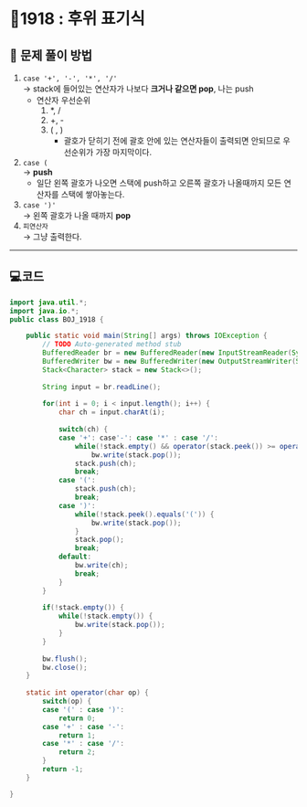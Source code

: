 # 🥇1918 : 후위 표기식
## 📎 문제 풀이 방법
1. `case '+', '-', '*', '/'`  </br> → stack에 들어있는 연산자가 나보다 **크거나 같으면 pop**, 나는 push
    - 연산자 우선순위 
        1. *, /
        2. +, -
        3. ( , ) 
            - 괄호가 닫히기 전에 괄호 안에 있는 연산자들이 출력되면 안되므로 우선순위가 가장 마지막이다.
2. `case (` </br> → **push**
    - 일단 왼쪽 괄호가 나오면 스택에 push하고 오른쪽 괄호가 나올때까지 모든 연산자를 스택에 쌓아놓는다.
3. `case ')'` </br> → 왼쪽 괄호가 나올 때까지 **pop**
4. `피연산자` </br> → 그냥 출력한다.
---

## 💻코드
```Java
import java.util.*;
import java.io.*;
public class BOJ_1918 {

	public static void main(String[] args) throws IOException {
		// TODO Auto-generated method stub
		BufferedReader br = new BufferedReader(new InputStreamReader(System.in));
		BufferedWriter bw = new BufferedWriter(new OutputStreamWriter(System.out));
		Stack<Character> stack = new Stack<>();
		
		String input = br.readLine();
		
		for(int i = 0; i < input.length(); i++) {
			char ch = input.charAt(i);
			
			switch(ch) {
			case '+': case'-': case '*' : case '/':
				while(!stack.empty() && operator(stack.peek()) >= operator(ch))
					bw.write(stack.pop());
				stack.push(ch);
				break;
			case '(':
				stack.push(ch);
				break;
			case ')':
				while(!stack.peek().equals('(')) {
					bw.write(stack.pop());
				}
				stack.pop();
				break;
			default:
				bw.write(ch);
				break;
			}
		}
		
		if(!stack.empty()) {
			while(!stack.empty()) {
				bw.write(stack.pop());
			}
		}
		
		bw.flush();
		bw.close();
	}
	
	static int operator(char op) {
		switch(op) {
		case '(' : case ')':
			return 0;
		case '+' : case '-':
			return 1;
		case '*' : case '/':
			return 2;
		}
		return -1;
	}

}

```